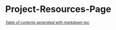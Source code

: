 # Project-Resources-Page


<small><i><a href='http://ecotrust-canada.github.io/markdown-toc/'>Table of contents generated with markdown-toc</a></i></small>
